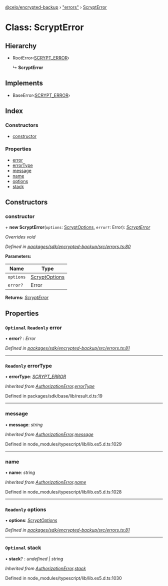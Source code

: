 [@celo/encrypted-backup](../README.md) › ["errors"](../modules/_errors_.md) › [ScryptError](_errors_.scrypterror.md)

# Class: ScryptError

## Hierarchy

* RootError‹[SCRYPT_ERROR](../enums/_errors_.backuperrortypes.md#scrypt_error)›

  ↳ **ScryptError**

## Implements

* BaseError‹[SCRYPT_ERROR](../enums/_errors_.backuperrortypes.md#scrypt_error)›

## Index

### Constructors

* [constructor](_errors_.scrypterror.md#constructor)

### Properties

* [error](_errors_.scrypterror.md#optional-readonly-error)
* [errorType](_errors_.scrypterror.md#readonly-errortype)
* [message](_errors_.scrypterror.md#message)
* [name](_errors_.scrypterror.md#name)
* [options](_errors_.scrypterror.md#readonly-options)
* [stack](_errors_.scrypterror.md#optional-stack)

## Constructors

###  constructor

\+ **new ScryptError**(`options`: [ScryptOptions](../interfaces/_utils_.scryptoptions.md), `error?`: Error): *[ScryptError](_errors_.scrypterror.md)*

*Overrides void*

*Defined in [packages/sdk/encrypted-backup/src/errors.ts:80](https://github.com/celo-org/celo-monorepo/blob/master/packages/sdk/encrypted-backup/src/errors.ts#L80)*

**Parameters:**

Name | Type |
------ | ------ |
`options` | [ScryptOptions](../interfaces/_utils_.scryptoptions.md) |
`error?` | Error |

**Returns:** *[ScryptError](_errors_.scrypterror.md)*

## Properties

### `Optional` `Readonly` error

• **error**? : *Error*

*Defined in [packages/sdk/encrypted-backup/src/errors.ts:81](https://github.com/celo-org/celo-monorepo/blob/master/packages/sdk/encrypted-backup/src/errors.ts#L81)*

___

### `Readonly` errorType

• **errorType**: *[SCRYPT_ERROR](../enums/_errors_.backuperrortypes.md#scrypt_error)*

*Inherited from [AuthorizationError](_errors_.authorizationerror.md).[errorType](_errors_.authorizationerror.md#readonly-errortype)*

Defined in packages/sdk/base/lib/result.d.ts:19

___

###  message

• **message**: *string*

*Inherited from [AuthorizationError](_errors_.authorizationerror.md).[message](_errors_.authorizationerror.md#message)*

Defined in node_modules/typescript/lib/lib.es5.d.ts:1029

___

###  name

• **name**: *string*

*Inherited from [AuthorizationError](_errors_.authorizationerror.md).[name](_errors_.authorizationerror.md#name)*

Defined in node_modules/typescript/lib/lib.es5.d.ts:1028

___

### `Readonly` options

• **options**: *[ScryptOptions](../interfaces/_utils_.scryptoptions.md)*

*Defined in [packages/sdk/encrypted-backup/src/errors.ts:81](https://github.com/celo-org/celo-monorepo/blob/master/packages/sdk/encrypted-backup/src/errors.ts#L81)*

___

### `Optional` stack

• **stack**? : *undefined | string*

*Inherited from [AuthorizationError](_errors_.authorizationerror.md).[stack](_errors_.authorizationerror.md#optional-stack)*

Defined in node_modules/typescript/lib/lib.es5.d.ts:1030
